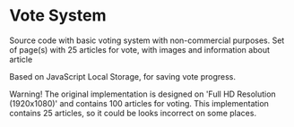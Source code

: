 # Vote System

Source code with basic voting system with non-commercial purposes.
Set of page(s) with 25 articles for vote, with images and information about article

Based on JavaScript Local Storage, for saving vote progress.

Warning! The original implementation is designed on 'Full HD Resolution (1920x1080)' and contains 100 articles for voting. This implementation contains 25 articles, so it could be looks incorrect on some places.
